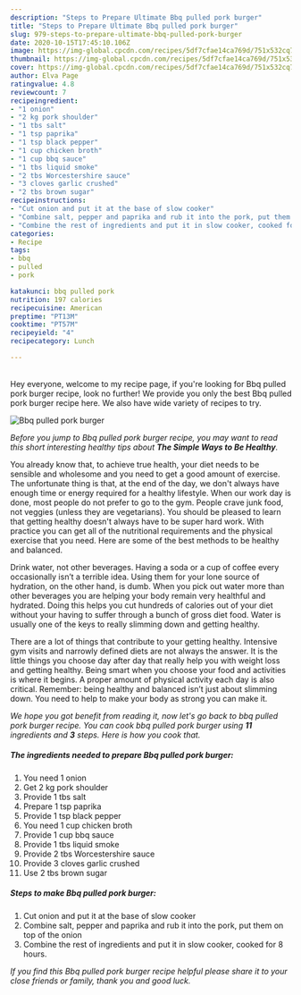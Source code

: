 ```yaml
---
description: "Steps to Prepare Ultimate Bbq pulled pork burger"
title: "Steps to Prepare Ultimate Bbq pulled pork burger"
slug: 979-steps-to-prepare-ultimate-bbq-pulled-pork-burger
date: 2020-10-15T17:45:10.106Z
image: https://img-global.cpcdn.com/recipes/5df7cfae14ca769d/751x532cq70/bbq-pulled-pork-burger-recipe-main-photo.jpg
thumbnail: https://img-global.cpcdn.com/recipes/5df7cfae14ca769d/751x532cq70/bbq-pulled-pork-burger-recipe-main-photo.jpg
cover: https://img-global.cpcdn.com/recipes/5df7cfae14ca769d/751x532cq70/bbq-pulled-pork-burger-recipe-main-photo.jpg
author: Elva Page
ratingvalue: 4.8
reviewcount: 7
recipeingredient:
- "1 onion"
- "2 kg pork shoulder"
- "1 tbs salt"
- "1 tsp paprika"
- "1 tsp black pepper"
- "1 cup chicken broth"
- "1 cup bbq sauce"
- "1 tbs liquid smoke"
- "2 tbs Worcestershire sauce"
- "3 cloves garlic crushed"
- "2 tbs brown sugar"
recipeinstructions:
- "Cut onion and put it at the base of slow cooker"
- "Combine salt, pepper and paprika and rub it into the pork, put them on top of the onion"
- "Combine the rest of ingredients and put it in slow cooker, cooked for 8 hours."
categories:
- Recipe
tags:
- bbq
- pulled
- pork

katakunci: bbq pulled pork 
nutrition: 197 calories
recipecuisine: American
preptime: "PT13M"
cooktime: "PT57M"
recipeyield: "4"
recipecategory: Lunch

---
```

<br>
Hey everyone, welcome to my recipe page, if you're looking for Bbq pulled pork burger recipe, look no further! We provide you only the best Bbq pulled pork burger recipe here. We also have wide variety of recipes to try.
<br>


![Bbq pulled pork burger](https://img-global.cpcdn.com/recipes/5df7cfae14ca769d/751x532cq70/bbq-pulled-pork-burger-recipe-main-photo.jpg)

<i>Before you jump to Bbq pulled pork burger recipe, you may want to read this short interesting healthy tips about <strong>The Simple Ways to Be Healthy</strong>.</i>

You already know that, to achieve true health, your diet needs to be sensible and wholesome and you need to get a good amount of exercise. The unfortunate thing is that, at the end of the day, we don't always have enough time or energy required for a healthy lifestyle. When our work day is done, most people do not prefer to go to the gym. People crave junk food, not veggies (unless they are vegetarians). You should be pleased to learn that getting healthy doesn't always have to be super hard work. With practice you can get all of the nutritional requirements and the physical exercise that you need. Here are some of the best methods to be healthy and balanced.

Drink water, not other beverages. Having a soda or a cup of coffee every occasionally isn’t a terrible idea. Using them for your lone source of hydration, on the other hand, is dumb. When you pick out water more than other beverages you are helping your body remain very healthful and hydrated. Doing this helps you cut hundreds of calories out of your diet without your having to suffer through a bunch of gross diet food. Water is usually one of the keys to really slimming down and getting healthy.

There are a lot of things that contribute to your getting healthy. Intensive gym visits and narrowly defined diets are not always the answer. It is the little things you choose day after day that really help you with weight loss and getting healthy. Being smart when you choose your food and activities is where it begins. A proper amount of physical activity each day is also critical. Remember: being healthy and balanced isn’t just about slimming down. You need to help to make your body as strong you can make it. 


<i>We hope you got benefit from reading it, now let's go back to bbq pulled pork burger recipe. You can cook bbq pulled pork burger using <strong>11</strong> ingredients and <strong>3</strong> steps. Here is how you cook that.
</i>

##### The ingredients needed to prepare Bbq pulled pork burger:

1. You need 1 onion
1. Get 2 kg pork shoulder
1. Provide 1 tbs salt
1. Prepare 1 tsp paprika
1. Provide 1 tsp black pepper
1. You need 1 cup chicken broth
1. Provide 1 cup bbq sauce
1. Provide 1 tbs liquid smoke
1. Provide 2 tbs Worcestershire sauce
1. Provide 3 cloves garlic crushed
1. Use 2 tbs brown sugar


##### Steps to make Bbq pulled pork burger:

1. Cut onion and put it at the base of slow cooker
1. Combine salt, pepper and paprika and rub it into the pork, put them on top of the onion
1. Combine the rest of ingredients and put it in slow cooker, cooked for 8 hours.


<i>If you find this Bbq pulled pork burger recipe helpful please share it to your close friends or family, thank you and good luck.</i>
